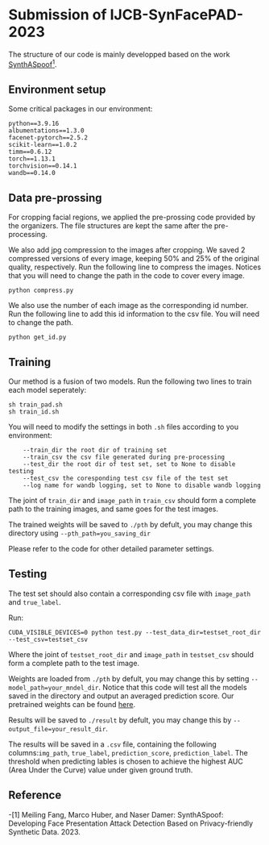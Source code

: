 # Submission of IJCB-SynFacePAD-2023
The structure of our code is mainly developped based on the work [SynthASpoof](https://github.com/meilfang/SynthASpoof)[<sup>1</sup>](#refer-anchor-1).

## Environment setup
Some critical packages in our environment:
```
python==3.9.16
albumentations==1.3.0
facenet-pytorch==2.5.2
scikit-learn==1.0.2
timm==0.6.12
torch==1.13.1
torchvision==0.14.1
wandb==0.14.0
```

## Data pre-prossing
For cropping facial regions, we applied the pre-prossing code provided by the organizers. The file structures are kept the same after the pre-processing.

We also add jpg compression to the images after cropping. We saved 2 compressed versions of every image, keeping 50% and 25% of the original quality, respectively. Run the following line to compress the images. Notices that you will need to change the path in the code to cover every image.
```
python compress.py
```

We also use the number of each image as the corresponding id number. Run the following line to add this id information to the csv file. You will need to change the path. 
```
python get_id.py
```

## Training
Our method is a fusion of two models. Run the following two lines to train each model seperately:
```
sh train_pad.sh
sh train_id.sh
```
You will need to modify the settings in both `.sh` files according to you environment:

```
    --train_dir the root dir of training set
    --train_csv the csv file generated during pre-processing
    --test_dir the root dir of test set, set to None to disable testing
    --test_csv the coresponding test csv file of the test set
    --log name for wandb logging, set to None to disable wandb logging
```

The joint of `train_dir` and `image_path` in `train_csv` should form a complete path to the training images, and same goes for the test images.

The trained weights will be saved to `./pth` by defult, you may change this directory using `--pth_path=you_saving_dir`

Please refer to the code for other detailed parameter settings.

## Testing
The test set should also contain a corresponding csv file with `image_path` and `true_label`.

Run:
```
CUDA_VISIBLE_DEVICES=0 python test.py --test_data_dir=testset_root_dir --test_csv=testset_csv 
```
Where the joint of `testset_root_dir` and `image_path` in `testset_csv` should form a complete path to the test image.

Weights are loaded from `./pth` by defult, you may change this by setting `--model_path=your_mndel_dir`. Notice that this code will test all the models saved in the directory and output an averaged prediction score. Our pretrained weights can be found [here](https://drive.google.com/drive/folders/1wswcb8HW-OLI4IkptlqUlqjQQ82Z33N6?usp=share_link).

Results will be saved to `./result` by defult, you may change this by `--output_file=your_result_dir`.

The results will be saved in a `.csv` file, containing the following columns:`img_path`, `true_label`, `prediction_score`, `prediction_label`. The threshold when predicting lables is chosen to achieve the highest AUC (Area Under the Curve) value under given ground truth.

## Reference

<div id="refer-anchor-1"></div>
-[1] Meiling Fang, Marco Huber, and Naser Damer: SynthASpoof: Developing Face Presentation Attack Detection Based on Privacy-friendly Synthetic Data. 2023.
